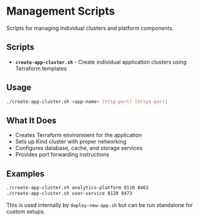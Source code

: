 # Management Scripts

Scripts for managing individual clusters and platform components.

## Scripts

- **`create-app-cluster.sh`** - Create individual application clusters using Terraform templates

## Usage

```bash
./create-app-cluster.sh <app-name> [http-port] [https-port]
```

## What It Does

- Creates Terraform environment for the application
- Sets up Kind cluster with proper networking
- Configures database, cache, and storage services
- Provides port forwarding instructions

## Examples

```bash
./create-app-cluster.sh analytics-platform 8110 8463
./create-app-cluster.sh user-service 8120 8473
```

This is used internally by `deploy-new-app.sh` but can be run standalone for custom setups.